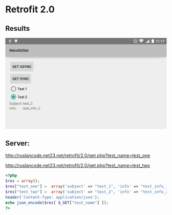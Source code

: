 # Retrofit 2.0

## Results

![Results](https://raw.githubusercontent.com/Ruslan-Aliyev/Android-Retrofit2Get/master/Illustrations/1.png)

## Server:

http://ruslancode.net23.net/retrofit/2.0/get.php?test_name=test_one

http://ruslancode.net23.net/retrofit/2.0/get.php?test_name=test_two

```php
<?php
$res = array();
$res["test_one"] =  array('subject' => "test_1", 'info' => "test_info_1");
$res["test_two"] =  array('subject' => "test_2", 'info' => "test_info_2");
header('Content-Type: application/json');
echo json_encode($res[ $_GET["test_name"] ]);
?>
```
